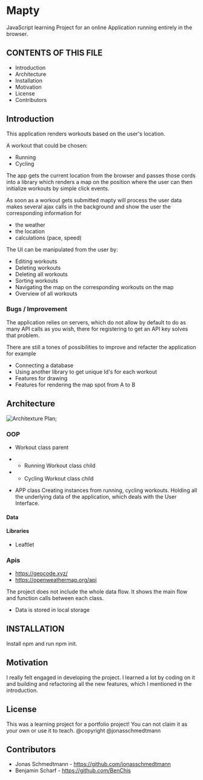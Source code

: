 # Mapty

JavaScript learning Project for an online Application running entirely in the browser.

## CONTENTS OF THIS FILE

- Introduction
- Architecture
- Installation
- Motivation
- License
- Contributors

## Introduction

This application renders workouts based on the user's location.

A workout that could be chosen:

- Running
- Cycling

The app gets the current location from the browser and passes those cords into a library which renders a map on the position where the user can then initialize workouts by simple click events.

As soon as a workout gets submitted mapty will process the user data makes several ajax calls in the background and show the user the corresponding information for

- the weather
- the location
- calculations (pace, speed)

The UI can be manipulated from the user by:

- Editing workouts
- Deleting workouts
- Deleting all workouts
- Sorting workouts
- Navigating the map on the corresponding workouts on the map
- Overview of all workouts

### Bugs / Improvement

The application relies on servers, which do not allow by default to do as many API calls as you wish, there for registering to get an API key solves that problem.

There are still a tones of possibilities to improve and refacter the application for example

- Connecting a database
- Using another library to get unique Id's for each workout
- Features for drawing
- Features for rendering the map spot from A to B

## Architecture

![Architexture Plan](./Architecture/Mapty_Architecture_Plan.png);

### OOP

- Workout class parent
- - Running Workout class child
- - Cycling Workout class child

- APP class
  Creating instances from running, cycling workouts.
  Holding all the underlying data of the application, which deals with the User Interface.

#### Data

#### Libraries

- Leaftlet

### Apis

- https://geocode.xyz/
- https://openweathermap.org/api

The project does not include the whole data flow. It shows the main flow and function calls between each class.

- Data is stored in local storage

## INSTALLATION

Install npm and run npm init.

## Motivation

I really felt engaged in developing the project. I learned a lot by coding on it and building and refactoring all the new features, which I mentioned in the introduction.

## License

This was a learning project for a portfolio project! You can not claim it as your own or use it to teach.
@copyright @jonasschmedtmann

## Contributors

- Jonas Schmedtmann - https://github.com/jonasschmedtmann
- Benjamin Scharf - https://github.com/BenChis
